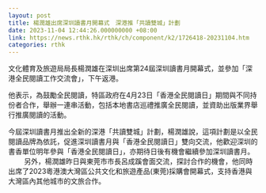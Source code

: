 ```yaml
---
layout: post
title: 楊潤雄出席深圳讀書月開幕式　深港推「共讀雙城」計劃
date: 2023-11-04 12:44:26.000000000 +08:00
link: https://news.rthk.hk/rthk/ch/component/k2/1726418-20231104.htm
categories: rthk
---
```


文化體育及旅遊局局長楊潤雄在深圳出席第24屆深圳讀書月開幕式，並參加「深港全民閱讀工作交流會」，下午返港。

他表示，為鼓勵全民閱讀，特區政府在4月23日「香港全民閱讀日」期間與不同持份者合作，舉辦一連串活動，包括本地書店巡禮推廣全民閱讀，並資助出版業界舉行推廣閱讀的活動。

今屆深圳讀書月推出全新的深港「共讀雙城」計劃，楊潤雄說，這項計劃是以全民閱讀品牌為依託，促進深圳讀書月與「香港全民閱讀日」雙向交流，他歡迎深圳的書香單位明年參與「香港全民閱讀日」，亦期待日後有機會繼續參加深圳讀書月。
　　 
另外，楊潤雄昨日與東莞市市長呂成蹊會面交流，探討合作的機會，他同時出席了2023粵港澳大灣區公共文化和旅遊產品(東莞)採購會開幕式，支持香港與大灣區內其他城市的文旅合作。

